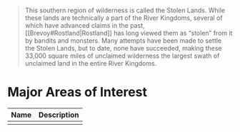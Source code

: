 >This southern region of wilderness is called the Stolen Lands. While these lands are technically a part of the River Kingdoms, several of which have advanced claims in the past, [[Brevoy#Rostland|Rostland]] has long viewed them as “stolen” from it by bandits and monsters. Many attempts have been made to settle the Stolen Lands, but to date, none have succeeded, making these 33,000 square miles of unclaimed wilderness the largest swath of unclaimed land in the entire River Kingdoms.

# Major Areas of Interest

| Name | Description |
| ---- | ----------- |
|      |             |